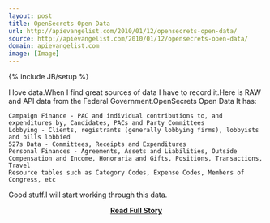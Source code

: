 ```yaml
---
layout: post
title: OpenSecrets Open Data
url: http://apievangelist.com/2010/01/12/opensecrets-open-data/
source: http://apievangelist.com/2010/01/12/opensecrets-open-data/
domain: apievangelist.com
image: [Image]
---
```

{% include JB/setup %}<p>I love data.When I find great sources of data I have to record it.Here is RAW and API data from the Federal Government.OpenSecrets Open Data
It has:

	Campaign Finance - PAC and individual contributions to, and expenditures by, Candidates, PACs and Party Committees
	Lobbying - Clients, registrants (generally lobbying firms), lobbyists and bills lobbied
	527s Data - Committees, Receipts and Expenditures
	Personal Finances - Agreements, Assets and Liabilities, Outside Compensation and Income, Honoraria and Gifts, Positions, Transactions, Travel
	Resource tables such as Category Codes, Expense Codes, Members of Congress, etc

Good stuff.I will start working through this data.</p>
<center><p><a href="http://apievangelist.com/2010/01/12/opensecrets-open-data/" style='padding:25px; font-sze:18px; font-weight: bold;'>Read Full Story</a></p></center>
